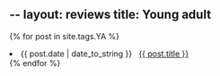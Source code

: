 --
layout: reviews
title: Young adult
--

{% for post in site.tags.YA %}
 <li><span>{{ post.date | date_to_string }}</span> &nbsp; <a href="{{ post.url }}">{{ post.title }}</a></li>
{% endfor %}
